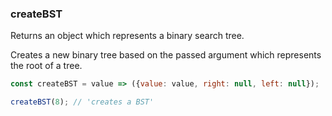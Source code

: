 ### createBST

Returns an object which represents a binary search tree.

Creates a new binary tree based on the passed argument which represents the root of a tree.

```js
const createBST = value => ({value: value, right: null, left: null});
```

```js
createBST(8); // 'creates a BST'
```

